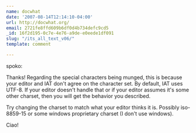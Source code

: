 ```yaml
---
name: docwhat
date: '2007-08-14T12:14:10-04:00'
url: http://docwhat.org/
email: 2721fe8ffd609b6df0d4b734defc9cd5
_id: 16f2d195-0c7e-4e76-a9de-e0eede1df091
slug: "/its_all_text_v06/"
template: comment

---
```


spoko:

Thanks!  Regarding the special characters being munged, this is because your editor and IAT don't agree on the character set.  By default, IAT uses UTF-8.  If your editor doesn't handle that or if your editor assumes it's some other charset, then you will get the behavior you described.

Try changing the charset to match what your editor thinks it is.  Possibly iso-8859-15 or some windows proprietary charset (I don't use windows).

Ciao!
